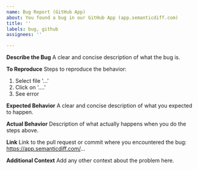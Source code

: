 ```yaml
---
name: Bug Report (GitHub App)
about: You found a bug in our GitHub App (app.semanticdiff.com)
title: ''
labels: bug, github
assignees: ''

---
```


**Describe the Bug**
A clear and concise description of what the bug is.

**To Reproduce**
Steps to reproduce the behavior:
1. Select file '...'
2. Click on '....'
3. See error

**Expected Behavior**
A clear and concise description of what you expected to happen.

**Actual Behavior**
Description of what actually happens when you do the steps above.

**Link**
Link to the pull request or commit where you encountered the bug: https://app.semanticdiff.com/...

**Additional Context**
Add any other context about the problem here.
